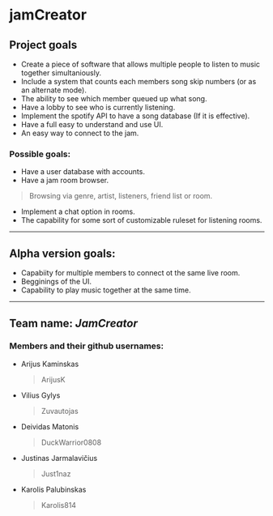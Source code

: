 # jamCreator
  
  ## Project goals

  * Create a piece of software that allows multiple people to listen to music together simultaniously.
  * Include a system that counts each members song skip numbers (or as an alternate mode).
  * The ability to see which member queued up what song.
  * Have a lobby to see who is currently listening.
  * Implement the spotify API to have a song database (If it is effective).
  * Have a full easy to understand and use UI.
  * An easy way to connect to the jam.
    

  ### Possible goals:

  * Have a user database with accounts.
  * Have a jam room browser.

  > Browsing via genre, artist, listeners, friend list or room.

  * Implement a chat option in rooms.
  * The capability for some sort of customizable ruleset for listening rooms.

  ***

  ## Alpha version goals:

  * Capabiity for multiple members to connect ot the same live room.
  * Begginings of the UI.
  * Capability to play music together at the same time.

  ***

  ## Team name: ***JamCreator***

  ### Members and their github usernames:

* Arijus Kaminskas
  
  > ArijusK
  
* Vilius Gylys

  >Zuvautojas
* Deividas Matonis

  >DuckWarrior0808

* Justinas Jarmalavičius

  > Just1naz

* Karolis Palubinskas

  >Karolis814
 
    
  
  
  
    

  
